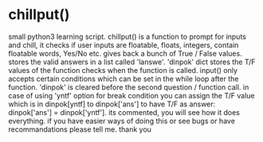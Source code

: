 # chillput()
small python3 learning script. chillput() is a function to prompt for inputs and chill, it checks if user inputs are floatable, floats, integers, contain floatable words, Yes/No etc.
gives back a bunch of True / False values.
stores the valid answers in a list called 'lanswe'. 'dinpok' dict stores the T/F values of the function checks when the function is called.
input() only accepts certain conditions which can be set in the while loop after the function.
'dinpok' is cleared before the second question / function call.
in case of using 'yntf' option for break condition you can assign the T/F value which is in dinpok[yntf] to dinpok['ans'] to have T/F as answer: dinpok['ans'] = dinpok['yntf'].
its commented, you will see how it does everything.
if you have easier ways of doing this or see bugs or have recommandations please tell me. thank you
